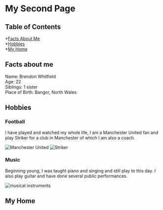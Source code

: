 # My Second Page

## Table of Contents
*[Facts About Me](#Facts-About-Me)  
*[Hobbies](#Hobbies)  
*[My Home](#My-Home)  

## Facts about me 
Name: Brendon Whitfield  
Age: 22  
Siblings: 1 sister  
Place of Birth: Bangor, North Wales  

## Hobbies
### Football
I have played and watched my whole life, I am a Manchester United fan and play Striker for a club in Manchester of which I am also a coach.  
  
  
![Manchester United](https://tse3.mm.bing.net/th?id=OIP.T1FaBrYCIIbn-lEwTTUbGwHaHg&pid=Api&P=0&w=489&h=495)
         ![Striker](https://tse2.explicit.bing.net/th?id=OIP.pzcuoDe64GG4XhMR1r1yMgHaMW&pid=Api&P=0&w=306&h=513)
### Music
Beginning young, I was taught piano and singing and still play to this day. I also play guitar and have done several public performances.  
  
  
![musical instruments](https://tse1.mm.bing.net/th?id=OIP.00CdTJHGRYg_sRJvjcndngAAAA&pid=Api&P=0&w=642&h=459)
## My Home
